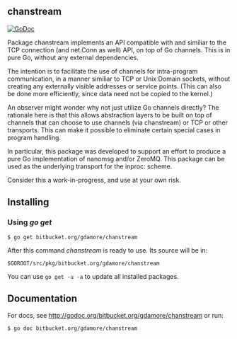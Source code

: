 ## chanstream

[![GoDoc](https://godoc.org/bitbucket.org/gdamore/chanstream?status.png)](https://godoc.org/bitbucket.org/gdamore/chanstream)

Package chanstream implements an API compatible with and similiar to the TCP
connection (and net.Conn as well) API, on top of Go channels.  This is in
pure Go, without any external dependencies.

The intention is to facilitate the use of channels for intra-program
communication, in a manner similiar to TCP or Unix Domain sockets, without
creating any externally visible addresses or service points.  (This can also
be done more efficiently, since data need not be copied to the kernel.)

An observer might wonder why not just utilize Go channels directly?  The
rationale here is that this allows abstraction layers to be built on top
of channels that can choose to use channels (via chanstream) or TCP or
other transports.  This can make it possible to eliminate certain special
cases in program handling.

In particular, this package was developed to support an effort to produce
a pure Go implementation of nanomsg and/or ZeroMQ.  This package can be used
as the underlying transport for the inproc: scheme.

Consider this a work-in-progress, and use at your own risk.

## Installing

### Using *go get*

    $ go get bitbucket.org/gdamore/chanstream

After this command *chanstream* is ready to use. Its source will be in:

    $GOROOT/src/pkg/bitbucket.org/gdamore/chanstream

You can use `go get -u -a` to update all installed packages.

## Documentation

For docs, see http://godoc.org/bitbucket.org/gdamore/chanstream or run:

    $ go doc bitbucket.org/gdamore/chanstream
